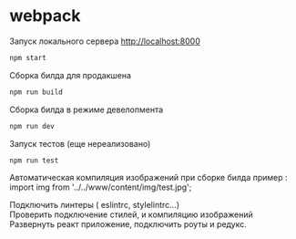 # webpack

Запуск локального сервера [http://localhost:8000](http://localhost:8000)
```sh
npm start
```

Сборка билда для продакшена
```sh
npm run build
```
Сборка билда в режиме девелопмента
```sh
npm run dev
```

Запуск тестов (еще нереализовано)
```sh
npm run test
```

Автоматическая компиляция изображений при сборке билда
пример : import img from '../../www/content/img/test.jpg';

Подключить  линтеры ( eslintrc, stylelintrc...)   
Проверить подключение стилей, и компиляцию изображений
Развернуть реакт приложение, подключить роуты и редукс.


